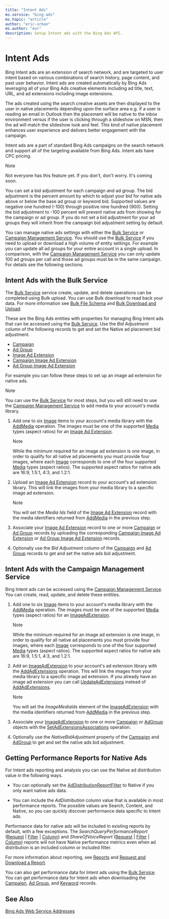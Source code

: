 ```yaml
---
title: "Intent Ads"
ms.service: "bing-ads"
ms.topic: "article"
author: "eric-urban"
ms.author: "eur"
description: Setup Intent ads with the Bing Ads API.
---
```

# Intent Ads
Bing Intent ads are an extension of search network, and are targeted to user intent based on various combinations of search history, page content, and past user behavior. Intent ads are created automatically by Bing Ads leveraging all of your Bing Ads creative elements including ad title, text, URL, and ad extensions including image extensions.  

The ads created using the search creative assets are then displayed to the user in native placements depending upon the surface area e.g. if a user is reading an email in Outlook then the placement will be native to the inbox environment versus if the user is clicking through a slideshow on MSN, then the ad will match the slideshow look and feel. This kind of native placement enhances user experience and delivers better engagement with the campaign. 

Intent ads are a part of standard Bing Ads campaigns on the search network and support all of the targeting available from Bing Ads. Intent ads have CPC pricing. 

> [!NOTE]
> Not everyone has this feature yet. If you don't, don't worry. It's coming soon.

You can set a bid adjustment for each campaign and ad group. The bid adjustment is the percent amount by which to adjust your bid for native ads above or below the base ad group or keyword bid. Supported values are negative one hundred (-100) through positive nine hundred (900). Setting the bid adjustment to -100 percent will prevent native ads from showing for the campaign or ad group. If you do not set a bid adjustment for your ad groups they will inherit from the campaign bid adjustment setting by default.

You can manage native ads settings with either the [Bulk Service](/binga/bingads/bulk-service/bulk-service-reference) or [Campaign Management Service](/binga/bingads/campaign-management-service/campaign-management-service-reference). You should use the [Bulk Service](/binga/bingads/bulk-service/bulk-service-reference) if you need to upload or download a high volume of entity settings. For example you can update all ad groups for your entire account in a single upload. In comparison, with the [Campaign Management Service](/binga/bingads/campaign-management-service/campaign-management-service-reference) you can only update 100 ad groups per call and those ad groups must be in the same campaign. For details see the following sections.

## <a name="bulkservice"></a>Intent Ads with the Bulk Service
The [Bulk Service](/binga/bingads/bulk-service/bulk-service-reference) service create, update, and delete operations can be completed using Bulk upload. You can use Bulk download to read back your data. For more information see [Bulk File Schema](/binga/bingads/bulk-service/bulk-file-schema) and [Bulk Download and Upload](bulk-download-upload).

These are the Bing Ads entities with properties for managing Bing Intent ads that can be accessed using the [Bulk Service](/binga/bingads/bulk-service/bulk-service-reference). Use the *Bid Adjustment* column of the following records to get and set the Native ad placement bid adjustment.

-   [Campaign](/binga/bingads/bulk-service/campaign)  
-   [Ad Group](/binga/bingads/bulk-service/ad-group)  
-   [Image Ad Extension](/binga/bingads/bulk-service/image-ad-extension)  
-   [Campaign Image Ad Extension](/binga/bingads/bulk-service/campaign-image-ad-extension)  
-   [Ad Group Image Ad Extension](/binga/bingads/bulk-service/ad-group-image-ad-extension)  

For example you can follow these steps to set up an image ad extension for native ads.

> [!NOTE]
> You can use the [Bulk Service](/binga/bingads/bulk-service/bulk-service-reference) for most steps, but you will still need to use the [Campaign Management Service](#campaignservice) to add media to your account's media library.

1.  Add one to six [Image](/binga/bingads/campaign-management-service/image) items to your account's media library with the [AddMedia](/binga/bingads/campaign-management-service/addmedia) operation. The images must be one of the supported [Media](/binga/bingads/campaign-management-service/media) types (aspect ratios) for an [Image Ad Extension](/binga/bingads/bulk-service/image-ad-extension).

    > [!NOTE]
    > While the minimum required for an image ad extension is one image, in order to qualify for all native ad placements you must provide four images, where each [Image](/binga/bingads/campaign-management-service/image) corresponds to one of the four supported [Media](/binga/bingads/campaign-management-service/media) types (aspect ratios). The supported aspect ratios for native ads are 16:9, 1.5:1, 4:3, and 1.2:1.

2.  Upload an [Image Ad Extension](/binga/bingads/bulk-service/image-ad-extension) record to your account's ad extension library. This will link the images from your media library to a specific image ad extension.

    > [!NOTE]
    > You will set the *Media Ids* field of the [Image Ad Extension](/binga/bingads/bulk-service/image-ad-extension) record with the media identifiers returned from [AddMedia](/binga/bingads/campaign-management-service/addmedia) in the previous step.

3.  Associate your [Image Ad Extension](/binga/bingads/bulk-service/image-ad-extension) record to one or more [Campaign](/binga/bingads/bulk-service/campaign) or [Ad Group](/binga/bingads/bulk-service/ad-group) records by uploading the corresponding [Campaign Image Ad Extension](/binga/bingads/bulk-service/campaign-image-ad-extension) or [Ad Group Image Ad Extension](/binga/bingads/bulk-service/ad-group-image-ad-extension) records.

4.  Optionally use the *Bid Adjustment* column of the [Campaign](/binga/bingads/bulk-service/campaign) and [Ad Group](/binga/bingads/bulk-service/ad-group) records to get and set the native ads bid adjustment.

## <a name="campaignservice"></a>Intent Ads with the Campaign Management Service
Bing Intent ads can be accessed using the [Campaign Management Service](/binga/bingads/campaign-management-service/campaign-management-service-reference). You can create, read, update, and delete these entities.

1.  Add one to six [Image](/binga/bingads/campaign-management-service/image) items to your account's media library with the [AddMedia](/binga/bingads/campaign-management-service/addmedia) operation. The images must be one of the supported [Media](/binga/bingads/campaign-management-service/media) types (aspect ratios) for an [ImageAdExtension](/binga/bingads/campaign-management-service/imageadextension).

    > [!NOTE]
    > While the minimum required for an image ad extension is one image, in order to qualify for all native ad placements you must provide four images, where each [Image](/binga/bingads/campaign-management-service/image) corresponds to one of the four supported [Media](/binga/bingads/campaign-management-service/media) types (aspect ratios). The supported aspect ratios for native ads are 16:9, 1.5:1, 4:3, and 1.2:1.

2.  Add an [ImageAdExtension](/binga/bingads/campaign-management-service/imageadextension) to your account's ad extension library with the [AddAdExtensions](/binga/bingads/campaign-management-service/addadextensions) operation. This will link the images from your media library to a specific image ad extension. If you already have an image ad extension you can call [UpdateAdExtensions](/binga/bingads/campaign-management-service/updateadextensions) instead of [AddAdExtensions](/binga/bingads/campaign-management-service/addadextensions).

    > [!NOTE]
    > You will set the *ImageMediaIds* element of the [ImageAdExtension](/binga/bingads/campaign-management-service/imageadextension) with the media identifiers returned from [AddMedia](/binga/bingads/campaign-management-service/addmedia) in the previous step.

3.  Associate your [ImageAdExtension](/binga/bingads/campaign-management-service/imageadextension) to one or more [Campaign](/binga/bingads/campaign-management-service/campaign) or [AdGroup](/binga/bingads/campaign-management-service/adgroup) objects with the [SetAdExtensionsAssociations](/binga/bingads/campaign-management-service/setadextensionsassociations) operation.

4.  Optionally use the *NativeBidAdjustment* property of the [Campaign](/binga/bingads/campaign-management-service/campaign) and [AdGroup](/binga/bingads/campaign-management-service/adgroup) to get and set the native ads bid adjustment.

## <a name="reporting"></a>Getting Performance Reports for Native Ads
For Intent ads reporting and analysis you can use the Native ad distribution value in the following ways.

-   You can optionally set the [AdDistributionReportFilter](/binga/bingads/reporting-service/addistributionreportfilter) to Native if you only want native ads data.

-   You can include the *AdDistribution* column value that is available in most performance reports. The possible values are Search, Content, and Native, so you can quickly discover performance data specific to Intent ads.

Performance data for native ads will be included in existing reports by default, with a few exceptions. The *SearchQueryPerformanceReport* ([Request](/binga/bingads/reporting-service/searchqueryperformancereportrequest) | [Filter](/binga/bingads/reporting-service/searchqueryperformancereportfilter) | [Column](/binga/bingads/reporting-service/searchqueryperformancereportcolumn)) and *ShareOfVoiceReport* ([Request](/binga/bingads/reporting-service/shareofvoicereportrequest) | [Filter](/binga/bingads/reporting-service/shareofvoicereportfilter) | [Column](/binga/bingads/reporting-service/shareofvoicereportcolumn)) reports will not have Native performance metrics even when ad distribution is an included column or included filter.

For more information about reporting, see [Reports](reports) and [Request and Download a Report](request-download-report).

You can also get performance data for Intent ads using the [Bulk Service](/binga/bingads/bulk-service/bulk-service-reference). You can get performance data for Intent ads when downloading the [Campaign](/binga/bingads/bulk-service/campaign), [Ad Group](/binga/bingads/bulk-service/ad-group), and [Keyword](/binga/bingads/bulk-service/keyword) records.

## See Also
[Bing Ads Web Service Addresses](web-service-addresses)  

